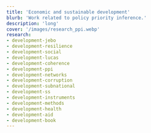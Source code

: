 ```yaml
---
title: 'Economic and sustainable development'
blurb: 'Work related to policy priority inference.'
description: 'long'
cover: '/images/research_ppi.webp'
research:
- development-jebo
- development-resilience
- development-social
- development-lucas
- development-coherence
- development-ppi
- development-networks
- development-corruption
- development-subnational
- development-ss
- development-instruments
- development-methods
- development-health
- development-aid
- development-book
---
```

